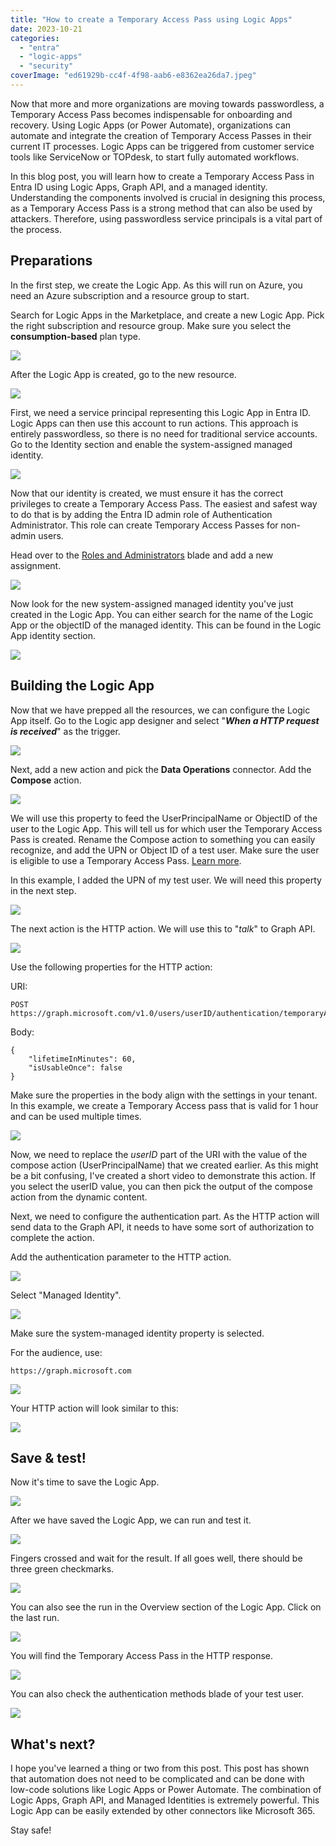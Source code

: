 ```yaml
---
title: "How to create a Temporary Access Pass using Logic Apps"
date: 2023-10-21
categories: 
  - "entra"
  - "logic-apps"
  - "security"
coverImage: "ed61929b-cc4f-4f98-aab6-e8362ea26da7.jpeg"
---
```


Now that more and more organizations are moving towards passwordless, a Temporary Access Pass becomes indispensable for onboarding and recovery. Using Logic Apps (or Power Automate), organizations can automate and integrate the creation of Temporary Access Passes in their current IT processes. Logic Apps can be triggered from customer service tools like ServiceNow or TOPdesk, to start fully automated workflows.

In this blog post, you will learn how to create a Temporary Access Pass in Entra ID using Logic Apps, Graph API, and a managed identity. Understanding the components involved is crucial in designing this process, as a Temporary Access Pass is a strong method that can also be used by attackers. Therefore, using passwordless service principals is a vital part of the process.

## Preparations

In the first step, we create the Logic App. As this will run on Azure, you need an Azure subscription and a resource group to start.

Search for Logic Apps in the Marketplace, and create a new Logic App. Pick the right subscription and resource group. Make sure you select the **consumption-based** plan type.

![](/assets/images/2023-10-21-000160.png)

After the Logic App is created, go to the new resource.

![](/assets/images/2023-10-21-000161.png)

First, we need a service principal representing this Logic App in Entra ID. Logic Apps can then use this account to run actions. This approach is entirely passwordless, so there is no need for traditional service accounts. Go to the Identity section and enable the system-assigned managed identity.

![](/assets/images/2023-10-21-000163.png)

Now that our identity is created, we must ensure it has the correct privileges to create a Temporary Access Pass. The easiest and safest way to do that is by adding the Entra ID admin role of Authentication Administrator. This role can create Temporary Access Passes for non-admin users.

Head over to the [Roles and Administrators](https://portal.azure.com/#view/Microsoft_AAD_IAM/RolesManagementMenuBlade/~/AllRoles/adminUnitObjectId//resourceScope/%2F) blade and add a new assignment.

![](/assets/images/2023-10-21-000164.png)

Now look for the new system-assigned managed identity you've just created in the Logic App. You can either search for the name of the Logic App or the objectID of the managed identity. This can be found in the Logic App identity section.

![](/assets/images/2023-10-21-000165.png)

## Building the Logic App

Now that we have prepped all the resources, we can configure the Logic App itself. Go to the Logic app designer and select "**_When a HTTP request is received_**" as the trigger.

![](/assets/images/2023-10-21-000168.png)

Next, add a new action and pick the **Data Operations** connector. Add the **Compose** action.

![](/assets/images/2023-10-21-000170.png)

We will use this property to feed the UserPrincipalName or ObjectID of the user to the Logic App. This will tell us for which user the Temporary Access Pass is created. Rename the Compose action to something you can easily recognize, and add the UPN or Object ID of a test user. Make sure the user is eligible to use a Temporary Access Pass. [Learn more](https://learn.microsoft.com/en-us/azure/active-directory/authentication/howto-authentication-temporary-access-pass#enable-the-temporary-access-pass-policy).

In this example, I added the UPN of my test user. We will need this property in the next step.

![](/assets/images/2023-10-21-000171.png)

The next action is the HTTP action. We will use this to "_talk_" to Graph API.

![](/assets/images/2023-10-21-000172.png)

Use the following properties for the HTTP action:

URI:

```
POST https://graph.microsoft.com/v1.0/users/userID/authentication/temporaryAccessPassMethods
```

Body:

```
{
    "lifetimeInMinutes": 60,
    "isUsableOnce": false
}
```

Make sure the properties in the body align with the settings in your tenant. In this example, we create a Temporary Access pass that is valid for 1 hour and can be used multiple times.

![](/assets/images/2023-10-21-000178.png)

Now, we need to replace the _userID_ part of the URI with the value of the compose action (UserPrincipalName) that we created earlier. As this might be a bit confusing, I've created a short video to demonstrate this action. If you select the userID value, you can then pick the output of the compose action from the dynamic content.

Next, we need to configure the authentication part. As the HTTP action will send data to the Graph API, it needs to have some sort of authorization to complete the action.

Add the authentication parameter to the HTTP action.

![](/assets/images/2023-10-21-000177.png)

Select "Managed Identity".

![](/assets/images/2023-10-21-000179.png)

Make sure the system-managed identity property is selected.

For the audience, use:

```
https://graph.microsoft.com
```

![](/assets/images/2023-10-21-000180.png)

Your HTTP action will look similar to this:

![](/assets/images/2023-10-21-000181.png)

## Save & test!

Now it's time to save the Logic App.

![](/assets/images/2023-10-21-000185.png)

After we have saved the Logic App, we can run and test it.

![](/assets/images/2023-10-21-000186.png)

Fingers crossed and wait for the result. If all goes well, there should be three green checkmarks.

![](/assets/images/2023-10-21-000187.png)

You can also see the run in the Overview section of the Logic App. Click on the last run.

![](/assets/images/2023-10-21-000188.png)

You will find the Temporary Access Pass in the HTTP response.

![](/assets/images/2023-10-21-000189.png)

You can also check the authentication methods blade of your test user.

![](/assets/images/2023-10-21-000190.png)

## What's next?

I hope you've learned a thing or two from this post. This post has shown that automation does not need to be complicated and can be done with low-code solutions like Logic Apps or Power Automate. The combination of Logic Apps, Graph API, and Managed Identities is extremely powerful. This Logic App can be easily extended by other connectors like Microsoft 365.

Stay safe!
